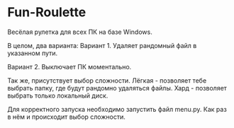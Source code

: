 # Fun-Roulette
Весёлая рулетка для всех ПК на базе Windows.

В целом, два варианта:
Вариант 1.
Удаляет рандомный файл в указанном пути.

Вариант 2.
Выключает ПК моментально.

Так же, присутствует выбор сложности.
Лёгкая - позволяет тебе выбрать папку, где будут рандомно удаляться файлы.
Хард - позволяет выбрать только локальный диск.

Для корректного запуска необходимо запустить файл menu.py.
Как раз в нём и происходит выбор сложности.
